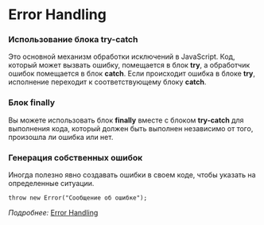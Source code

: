 # Error Handling

### Использование блока try-catch

Это основной механизм обработки исключений в JavaScript. Код, который может вызвать ошибку, помещается в блок **try**, а
обработчик ошибок помещается в блок **catch**. Если происходит ошибка в блоке **try**, исполнение переходит к
соответствующему блоку **catch**.

### Блок finally

Вы можете использовать блок **finally** вместе с блоком **try-catch** для выполнения кода, который должен быть выполнен
независимо от того, произошла ли ошибка или нет.

### Генерация собственных ошибок

Иногда полезно явно создавать ошибки в своем коде, чтобы указать на определенные ситуации.

```
throw new Error("Сообщение об ошибке");

```

*Подробнее:* [Error Handling](https://learn.javascript.ru/error-handling)